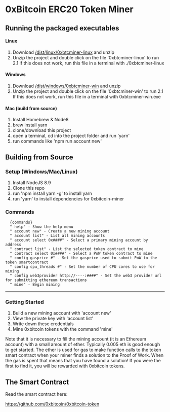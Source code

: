 
# 0xBitcoin ERC20 Token Miner

## Running the packaged executables

#### Linux
1. Download [/dist/linux/0xbtcminer-linux](https://github.com/0xbitcoin/0xbitcoin-miner/raw/master/dist/0xbtcminer-linux.zip) and unzip
2. Unzip the project and double click on the file '0xbtcminer-linux' to run
2.1 If this does not work, run this file in a terminal with ./0xbtcminer-linux 


#### Windows
1. Download [/dist/windows/0xbtcminer-win](https://github.com/0xbitcoin/0xbitcoin-miner/raw/master/dist/0xbtcminer-win.zip) and unzip
2. Unzip the project and double click on the file '0xbtcminer-win' to run
2.1 If this does not work, run this file in a terminal with 0xbtcminer-win.exe 


#### Mac (build from source)
1. Install Homebrew & Node8
2. brew install yarn 
3. clone/download this project
4. open a terminal, cd into the project folder and run 'yarn' 
5. run commands like 'npm run account new'

## Building from Source

### Setup (Windows/Mac/Linux)
1. Install NodeJS 8.9
2. Clone this repo
3. run 'npm install yarn -g' to install yarn
4. run 'yarn' to install dependencies for 0xbitcoin-miner


### Commands
 
      {commands}
      " help" - Show the help menu
      " account new" - Create a new mining account 
      " account list" - List all mining accounts 
      " account select 0x####" - Select a primary mining account by address 
      " contract list" - List the selected token contract to mine
      " contract select 0x####" - Select a PoW token contract to mine 
      " config gasprice #" - Set the gasprice used to submit PoW to the token smartcontract 
      " config cpu_threads #" - Set the number of CPU cores to use for mining 
      " config web3provider http://----:####" - Set the web3 provider url for submitting ethereum transactions 
      " mine" - Begin mining 




---------------

### Getting Started
1. Build a new mining account with 'account new'
2. View the private key with 'account list'
3. Write down these credentials
4. Mine 0xbitcoin tokens with the command 'mine'

Note that it is necessary to fill the mining account (it is an Ethereum account) with a small amount of ether.  Typically 0.005 eth is good enough to get started.  The ether is used for gas to make function calls to the token smart contract when your miner finds a solution to the Proof of Work.  When the gas is spent that means that you have found a solution! If you were the first to find it, you will be rewarded with 0xbitcoin tokens.  

## The Smart Contract
Read the smart contract here:

https://github.com/0xbitcoin/0xbitcoin-token
